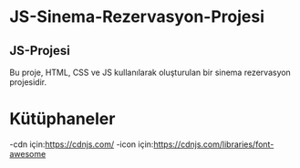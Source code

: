 <h1>JS-Sinema-Rezervasyon-Projesi</h1>

<h2>JS-Projesi</h2>

Bu proje, HTML, CSS ve JS kullanılarak oluşturulan bir sinema rezervasyon projesidir.

<h1>Kütüphaneler</h1>

-cdn için:https://cdnjs.com/
-icon için:https://cdnjs.com/libraries/font-awesome